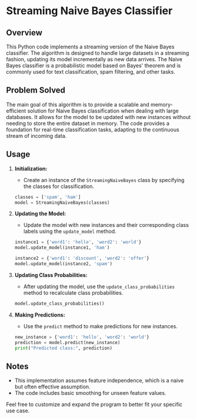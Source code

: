# Streaming Naive Bayes Classifier

## Overview
This Python code implements a streaming version of the Naive Bayes classifier. The algorithm is designed to handle large datasets in a streaming fashion, updating its model incrementally as new data arrives. The Naive Bayes classifier is a probabilistic model based on Bayes' theorem and is commonly used for text classification, spam filtering, and other tasks.

## Problem Solved
The main goal of this algorithm is to provide a scalable and memory-efficient solution for Naive Bayes classification when dealing with large databases. It allows for the model to be updated with new instances without needing to store the entire dataset in memory. The code provides a foundation for real-time classification tasks, adapting to the continuous stream of incoming data.

## Usage
1. **Initialization:**
   - Create an instance of the `StreamingNaiveBayes` class by specifying the classes for classification.

    ```python
    classes = ['spam', 'ham']
    model = StreamingNaiveBayes(classes)
    ```

2. **Updating the Model:**
   - Update the model with new instances and their corresponding class labels using the `update_model` method.

    ```python
    instance1 = {'word1': 'hello', 'word2': 'world'}
    model.update_model(instance1, 'ham')

    instance2 = {'word1': 'discount', 'word2': 'offer'}
    model.update_model(instance2, 'spam')
    ```

3. **Updating Class Probabilities:**
   - After updating the model, use the `update_class_probabilities` method to recalculate class probabilities.

    ```python
    model.update_class_probabilities()
    ```

4. **Making Predictions:**
   - Use the `predict` method to make predictions for new instances.

    ```python
    new_instance = {'word1': 'hello', 'word2': 'world'}
    prediction = model.predict(new_instance)
    print("Predicted class:", prediction)
    ```

## Notes
- This implementation assumes feature independence, which is a naive but often effective assumption.
- The code includes basic smoothing for unseen feature values.


Feel free to customize and expand the program to better fit your specific use case.
